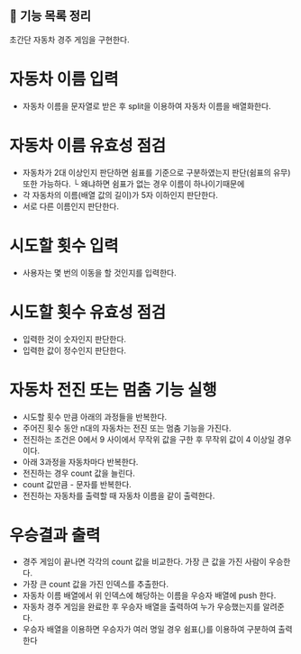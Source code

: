 ## 🚀 기능 목록 정리

초간단 자동차 경주 게임을 구현한다.

# 자동차 이름 입력
- 자동차 이름을 문자열로 받은 후 split을 이용하여 자동차 이름을 배열화한다.

# 자동차 이름 유효성 점검
- 자동차가 2대 이상인지 판단하면 쉼표를 기준으로 구분하였는지 판단(쉼표의 유무) 또한 가능하다.
└ 왜냐하면 쉼표가 없는 경우 이름이 하나이기때문에 
- 각 자동차의 이름(배열 값의 길이)가 5자 이하인지 판단한다.
- 서로 다른 이름인지 판단한다.

# 시도할 횟수 입력
- 사용자는 몇 번의 이동을 할 것인지를 입력한다.

# 시도할 횟수 유효성 점검
- 입력한 것이 숫자인지 판단한다.
- 입력한 값이 정수인지 판단한다.

# 자동차 전진 또는 멈춤 기능 실행
- 시도할 횟수 만큼 아래의 과정들을 반복한다.
- 주어진 횟수 동안 n대의 자동차는 전진 또는 멈춤 기능을 가진다.
- 전진하는 조건은 0에서 9 사이에서 무작위 값을 구한 후 무작위 값이 4 이상일 경우이다.
- 아래 3과정을 자동차마다 반복한다.
- 전진하는 경우 count 값을 늘린다.
- count 값만큼 - 문자를 반복한다.
- 전진하는 자동차를 출력할 때 자동차 이름을 같이 출력한다. 

# 우승결과 출력
- 경주 게임이 끝나면 각각의 count 값을 비교한다. 가장 큰 값을 가진 사람이 우승한다.
- 가장 큰 count 값을 가진 인덱스를 추출한다.
- 자동차 이름 배열에서 위 인덱스에 해당하는 이름을 우승자 배열에 push 한다.
- 자동차 경주 게임을 완료한 후 우승자 배열을 출력하여 누가 우승했는지를 알려준다. 
- 우승자 배열을 이용하면 우승자가 여러 명일 경우 쉼표(,)를 이용하여 구분하여 출력한다

